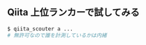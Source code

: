 ##  Qiita 上位ランカーで試してみる

~~~bash
$ qiita_scouter a ...
# 無許可なので誰を計測しているかは内緒
~~~
 <!-- .element: class="fragment roll-in" -->


